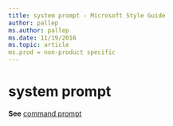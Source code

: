 ```yaml
---
title: system prompt - Microsoft Style Guide
author: pallep
ms.author: pallep
ms.date: 11/19/2016
ms.topic: article
ms.prod = non-product specific
---
```


# system prompt

**See** [command prompt](/style-guide/a-z-word-list-term-collections/c/command-prompt)
